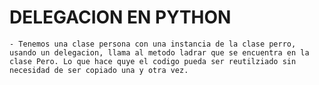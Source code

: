 # DELEGACION EN PYTHON
    - Tenemos una clase persona con una instancia de la clase perro, usando un delegacion, llama al metodo ladrar que se encuentra en la clase Pero. Lo que hace quye el codigo pueda ser reutilziado sin necesidad de ser copiado una y otra vez.

